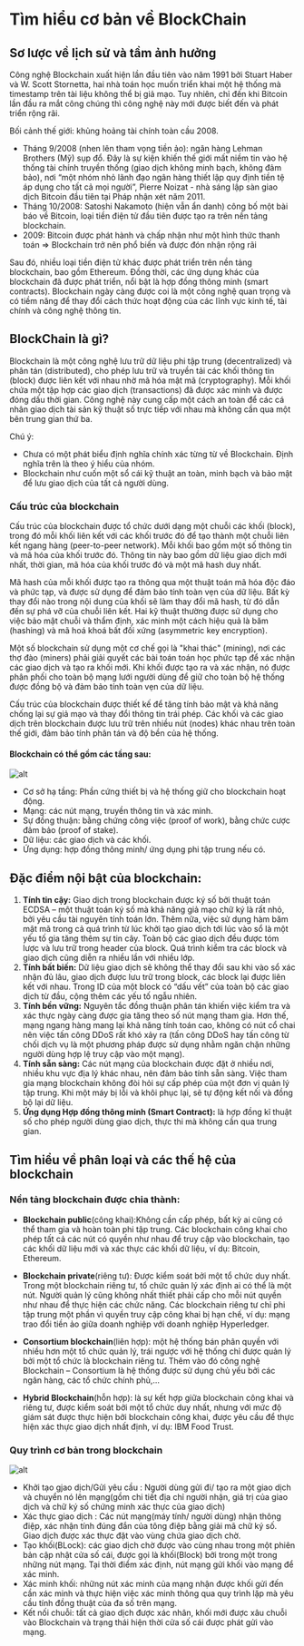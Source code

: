 # Tìm hiểu cơ bản về BlockChain

## Sơ lược về lịch sử và tầm ảnh hưởng 
Công nghệ Blockchain xuất hiện lần đầu tiên vào năm 1991 bởi Stuart Haber và W. Scott Stornetta, hai nhà toán học muốn triển khai một hệ thống mà timestamp trên tài liệu không thể bị giả mạo. Tuy nhiên, chỉ đến khi Bitcoin lần đầu ra mắt công chúng thì công nghệ này mới được biết đến và phát triển rộng rãi. 

Bối cảnh thế giới: khủng hoảng tài chính toàn cầu 2008. 
- Tháng 9/2008 (nhen lên tham vọng tiền ảo): ngân hàng Lehman Brothers (Mỹ) sụp đổ. Đây là sự kiện khiến thế giới mất niềm tin vào hệ thống tài chính truyền thống (giao dịch không minh bạch, không đảm bảo), nơi “một nhóm nhỏ lãnh đạo ngân hàng thiết lập quy định tiền tệ áp dụng cho tất cả mọi người”, Pierre Noizat - nhà sáng lập sàn giao dịch Bitcoin đầu tiên tại Pháp nhận xét năm 2011.
- Tháng 10/2008: Satoshi Nakamoto (hiện vẫn ẩn danh) công bố một bài báo về Bitcoin, loại tiền điện tử đầu tiên được tạo ra trên nền tảng blockchain. 
- 2009: Bitcoin được phát hành và chấp nhận như một hình thức thanh toán => Blockchain trở nên phổ biến và được đón nhận rộng rãi

Sau đó, nhiều loại tiền điện tử khác được phát triển trên nền tảng blockchain, bao gồm Ethereum. Đồng thời, các ứng dụng khác của blockchain đã được phát triển, nổi bật là hợp đồng thông minh (smart contracts). Blockchain ngày càng được coi là một công nghệ quan trọng và có tiềm năng để thay đổi cách thức hoạt động của các lĩnh vực kinh tế, tài chính và công nghệ thông tin.

## BlockChain là gì?
Blockchain là một công nghệ lưu trữ dữ liệu phi tập trung (decentralized) và phân tán (distributed), cho phép lưu trữ và truyền tải các khối thông tin (block) được liên kết với nhau nhờ mã hóa mật mã (cryptography). Mỗi khối chứa một tập hợp các giao dịch (transactions) đã được xác minh và được đóng dấu thời gian. Công nghệ này cung cấp một cách an toàn để các cá nhân giao dịch tài sản kỹ thuật số trực tiếp với nhau mà không cần qua một bên trung gian thứ ba.

Chú ý:
- Chưa có một phát biểu định nghĩa chính xác từng từ về Blockchain. Định nghĩa trên là theo ý hiểu của nhóm.  
- Blockchain như cuốn một sổ cái kỹ thuật an toàn, minh bạch và bảo mật để lưu giao dịch của tất cả người dùng. 

### Cấu trúc của blockchain
Cấu trúc của blockchain được tổ chức dưới dạng một chuỗi các khối (block), trong đó mỗi khối liên kết với các khối trước đó để tạo thành một chuỗi liên kết ngang hàng (peer-to-peer network). Mỗi khối bao gồm một số thông tin và mã hóa của khối trước đó. Thông tin này bao gồm dữ liệu giao dịch mới nhất, thời gian, mã hóa của khối trước đó và một mã hash duy nhất.

Mã hash của mỗi khối được tạo ra thông qua một thuật toán mã hóa độc đáo và phức tạp, và được sử dụng để đảm bảo tính toàn vẹn của dữ liệu. Bất kỳ thay đổi nào trong nội dung của khối sẽ làm thay đổi mã hash, từ đó dẫn đến sự phá vỡ của chuỗi liên kết. Hai kỹ thuật thường được sử dụng cho việc bảo mật chuỗi và thẩm định, xác minh một cách hiệu quả là băm (hashing) và mã hoá khoá bất đối xứng (asymmetric key encryption).

Một số blockchain sử dụng một cơ chế gọi là "khai thác" (mining), nơi các thợ đào (miners) phải giải quyết các bài toán toán học phức tạp để xác nhận các giao dịch và tạo ra khối mới. Khi khối được tạo ra và xác nhận, nó được phân phối cho toàn bộ mạng lưới người dùng để giữ cho toàn bộ hệ thống được đồng bộ và đảm bảo tính toàn vẹn của dữ liệu.

Cấu trúc của blockchain được thiết kế để tăng tính bảo mật và khả năng chống lại sự giả mạo và thay đổi thông tin trái phép. Các khối và các giao dịch trên blockchain được lưu trữ trên nhiều nút (nodes) khác nhau trên toàn thế giới, đảm bảo tính phân tán và độ bền của hệ thống.
#### Blockchain có thể gồm các tầng sau:
![alt](https://substackcdn.com/image/fetch/f_auto,q_auto:good,fl_progressive:steep/https%3A%2F%2Fbucketeer-e05bbc84-baa3-437e-9518-adb32be77984.s3.amazonaws.com%2Fpublic%2Fimages%2Fdfc81239-3ca0-4e12-94f3-90a4444e2c0f_1474x1095.png)
- Cơ sở hạ tầng: Phần cứng thiết bị và hệ thống giữ cho blockchain hoạt động.
- Mạng: các nút mạng, truyền thông tin và xác minh.
- Sự đồng thuận: bằng chứng công việc (proof of work), bằng chức cược đảm bảo (proof of stake).
- Dữ liệu: các giao dịch và các khối.
- Ứng dụng: hợp đồng thông minh/ ứng dụng phi tập trung nếu có.

## Đặc điểm nội bật của blockchain:
1. **Tính tin cậy:** 
Giao dịch trong blockchain được ký số bởi thuật toán ECDSA – một thuật toán ký số mà khả năng giả mạo chữ ký là rất nhỏ, bởi yêu cầu tài nguyên tính toán lớn. Thêm nữa, việc sử dụng hàm băm mật mã trong cả quá trình từ lúc khởi tạo giao dịch tới lúc vào sổ là một yếu tố gia tăng thêm sự tin cây. Toàn bộ các giao dịch đều được tóm lược và lưu trữ trong header của block. Quá trình kiểm tra các block và giao dịch cũng diễn ra nhiều lần với nhiều lớp.
2. **Tính bất biến:** 
Dữ liệu giao dịch sẽ không thể thay đổi sau khi vào sổ xác nhận đủ lâu, giao dịch được lưu trữ trong block, các block lại được liên kết với nhau. Trong ID của một block có “dấu vết” của toàn bộ các giao dịch từ đầu, cộng thêm các yếu tố ngẫu nhiên.
3. **Tính bền vững:** 
Nguyên tắc đồng thuận phân tán khiến việc kiểm tra và xác thực ngày càng được gia tăng theo số nút mạng tham gia. Hơn thế, mạng ngang hàng mang lại khả năng tính toán cao, không có nút cổ chai nên việc tấn công DDoS rất khó xảy ra (tấn công DDoS hay tấn công từ chối dịch vụ là một phương pháp được sử dụng nhằm ngăn chặn những người dùng hợp lệ truy cập vào một mạng).
4. **Tính sẵn sàng:**
Các nút mạng của blockchain được đặt ở nhiều nơi, nhiều khu vực địa lý khác nhau, nên đảm bảo tính sẵn sàng. Việc tham gia mạng blockchain không đòi hỏi sự cấp phép của một đơn vị quản lý tập trung. Khi một máy bị lỗi và khôi phục lại, sẽ tự động kết nối và đồng bộ lại dữ liệu. 
5. **Ứng dụng Hợp đồng thông minh (Smart Contract):** là hợp đồng kĩ thuật số cho phép người dùng giao dịch, thực thi mà không cần qua trung gian.

## Tìm hiểu về phân loại và các thế hệ của blockchain

### Nền tảng blockchain được chia thành:

- **Blockchain public**(công khai):Không cần cấp phép, bất kỳ ai cũng có thể tham gia và hoàn toàn phi tập trung. Các blockchain công khai cho phép tất cả các nút có quyền như nhau để truy cập vào blockchain, tạo các khối dữ liệu mới và xác thực các khối dữ liệu, ví dụ: Bitcoin, Ethereum.

- **Blockchain private**(riêng tư): Được kiểm soát bởi một tổ chức duy nhất. Trong một blockchain riêng tư, tổ chức quản lý xác định ai có thể là một nút. Người quản lý cũng không nhất thiết phải cấp cho mỗi nút quyền như nhau để thực hiện các chức năng. Các blockchain riêng tư chỉ phi tập trung một phần vì quyền truy cập công khai bị hạn chế, ví dụ: mạng trao đổi tiền ảo giữa doanh nghiệp với doanh nghiệp Hyperledger.

- **Consortium blockchain**(liên hợp): một hệ thống bán phân quyền với nhiều hơn một tổ chức quản lý, trái ngược với hệ thống chỉ được quản lý bởi một tổ chức là blockchain riêng tư. Thêm vào đó công nghệ Blockchain – Consortium là hệ thống được sử dụng chủ yếu bởi các ngân hàng, các tổ chức chính phủ,…

- **Hybrid Blockchain**(hỗn hợp): là sự kết hợp giữa blockchain công khai và riêng tư, được kiểm soát bởi một tổ chức duy nhất, nhưng với mức độ giám sát được thực hiện bởi blockchain công khai, được yêu cầu để thực hiện xác thực giao dịch nhất định, ví dụ: IBM Food Trust.

### Quy trình cơ bản trong blockchain
![alt](https://i.pinimg.com/originals/99/28/5d/99285de812fe7c6393f50207e30a95e3.png)
- Khởi tạo gjao dịch/Gửi yêu cầu : Người dùng gửi đi/ tạo ra một giao dịch và chuyển nó lên mạng(gồm chi tiết địa chỉ người nhận, giá trị của giao dịch và chữ ký số chứng minh xác thực của giao dịch)
- Xác thực giao dịch : Các nút mạng(máy tính/ người dùng) nhận thông điệp, xác nhận tính đúng đắn của tông điệp bằng giải mã chữ ký số. Giao dịch được xác thực đặt vào vùng chứa giao dịch chờ.
- Tạo khối(BLock): các giao dịch chờ được vào cùng nhau trong một phiên bản cập nhật cửa số cái, được gọi là khối(Block) bởi trong một trong những nút mạng. Tại thời điểm xác định, nút mạng gửi khối vào mạng để xác minh.
- Xác minh khối: những nút xác minh của mạng nhận được khối gửi đến cần xác minh và thực hiện việc xác minh thông qua quy trình lặp mà yêu cầu tính đồng thuật của đa số trên mạng.
- Kết nối chuỗi: tất cả giao dịch được xác nhân, khối mới được xâu chuỗi vào Blockchain và trạng thái hiện thời cửa số cái được phát gửi vào mạng.




